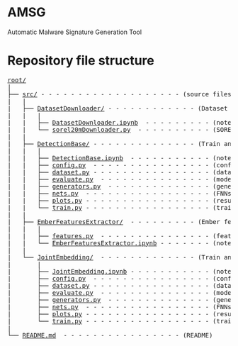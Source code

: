 # AMSG
Automatic Malware Signature Generation Tool

# **Repository file structure**
<pre>
<a href='https://github.com/cmikke97/Automatic-Malware-Signature-Generation' title='repository root'>root/</a>
|
├── <a href='https://github.com/cmikke97/Automatic-Malware-Signature-Generation/tree/main/src' title='source files'>src/</a> - - - - - - - - - - - - - - - - - - - (source files)
|   |
|   ├── <a href='https://github.com/cmikke97/Automatic-Malware-Signature-Generation/tree/main/src/DatasetDownloader' title='DatasetDownloader folder'>DatasetDownloader/</a> - - - - - - - - - - - - (Dataset Downloader source code <a href='https://github.com/cmikke97/Automatic-Malware-Signature-Generation/wiki/DatasetDownloader' title='DatasetDownloader wiki page'>📖Wiki</a>)
|   |   |
|   |   ├── <a href='https://github.com/cmikke97/Automatic-Malware-Signature-Generation/blob/main/src/DatasetDownloader/DatasetDownloader.ipynb' title='DatasetDownloader notebook'>DatasetDownloader.ipynb</a>  - - - - - - - - - (notebook (runnable) <a href='https://github.com/cmikke97/Automatic-Malware-Signature-Generation/wiki/DatasetDownloader.ipynb' title='sorel20mDownloader notebook wiki page'>📖Wiki</a>)
|   |   └── <a href='https://github.com/cmikke97/Automatic-Malware-Signature-Generation/blob/main/src/DatasetDownloader/sorel20mDownloader.py' title='sorel20mDownloader code'>sorel20mDownloader.py</a>  - - - - - - - - - - (SOREL 20M dataset downloader python code <a href='https://github.com/cmikke97/Automatic-Malware-Signature-Generation/wiki/sorel20mDownloader.py' title='sorel20mDownloader wiki page'>📖Wiki</a>)
|   |
|   ├── <a href='https://github.com/cmikke97/Automatic-Malware-Signature-Generation/tree/main/src/DetectionBase' title='DetectionBase folder'>DetectionBase/</a> - - - - - - - - - - - - - - (Train and Evaluate Malware Detection FNN <a href='https://github.com/cmikke97/Automatic-Malware-Signature-Generation/wiki/DetectionBase' title='DetectionBase wiki page'>📖Wiki</a>)
|   |   |
|   |   ├── <a href='https://github.com/cmikke97/Automatic-Malware-Signature-Generation/blob/main/src/DetectionBase/DetectionBase.ipynb' title='DetectionBase notebook'>DetectionBase.ipynb</a>  - - - - - - - - - - - (notebook (runnable) <a href='https://github.com/cmikke97/Automatic-Malware-Signature-Generation/wiki/DetectionBase.ipynb' title='DetectionBase notebook wiki page'>📖Wiki</a>)
|   |   ├── <a href='https://github.com/cmikke97/Automatic-Malware-Signature-Generation/blob/main/src/DetectionBase/config.py' title='config'>config.py</a>  - - - - - - - - - - - - - - - - (configuration file <a href='https://github.com/cmikke97/Automatic-Malware-Signature-Generation/wiki/DetectionBase_config.py' title='DB config wiki page'>📖Wiki</a>)
|   |   ├── <a href='https://github.com/cmikke97/Automatic-Malware-Signature-Generation/blob/main/src/DetectionBase/dataset.py' title='dataset module'>dataset.py</a> - - - - - - - - - - - - - - - - (dataset loader <a href='https://github.com/cmikke97/Automatic-Malware-Signature-Generation/wiki/DetectionBase_dataset.py' title='DB dataset wiki page'>📖Wiki</a>)
|   |   ├── <a href='https://github.com/cmikke97/Automatic-Malware-Signature-Generation/blob/main/src/DetectionBase/evaluate.py' title='evaluate module'>evaluate.py</a>  - - - - - - - - - - - - - - - (model evaluation function <a href='https://github.com/cmikke97/Automatic-Malware-Signature-Generation/wiki/DetectionBase_evaluate.py' title='DB evaluate wiki page'>📖Wiki</a>)
|   |   ├── <a href='https://github.com/cmikke97/Automatic-Malware-Signature-Generation/blob/main/src/DetectionBase/generators.py' title='generators module'>generators.py</a>  - - - - - - - - - - - - - - (generators (Dataloader) definition <a href='https://github.com/cmikke97/Automatic-Malware-Signature-Generation/wiki/DetectionBase_generators.py' title='DB evaluate wiki page'>📖Wiki</a>)
|   |   ├── <a href='https://github.com/cmikke97/Automatic-Malware-Signature-Generation/blob/main/src/DetectionBase/nets.py' title='nets module'>nets.py</a>  - - - - - - - - - - - - - - - - - (FNNs definition <a href='https://github.com/cmikke97/Automatic-Malware-Signature-Generation/wiki/DetectionBase_nets.py' title='DB evaluate wiki page'>📖Wiki</a>)
|   |   ├── <a href='https://github.com/cmikke97/Automatic-Malware-Signature-Generation/blob/main/src/DetectionBase/plots.py' title='plots module'>plots.py</a> - - - - - - - - - - - - - - - - - (result plotting functions <a href='https://github.com/cmikke97/Automatic-Malware-Signature-Generation/wiki/DetectionBase_plots.py' title='DB plots wiki page'>📖Wiki</a>)
|   |   └── <a href='https://github.com/cmikke97/Automatic-Malware-Signature-Generation/blob/main/src/DetectionBase/train.py' title='train module'>train.py</a> - - - - - - - - - - - - - - - - - (training function <a href='https://github.com/cmikke97/Automatic-Malware-Signature-Generation/wiki/DetectionBase_train.py' title='DB plots wiki page'>📖Wiki</a>)
|   |
|   ├── <a href='https://github.com/cmikke97/Automatic-Malware-Signature-Generation/tree/main/src/EmberFeaturesExtractor' title='EmberFeaturesExtractor folder'>EmberFeaturesExtractor/</a>  - - - - - - - - - (Ember features extractor (fom PE files) source code <a href='https://github.com/cmikke97/Automatic-Malware-Signature-Generation/wiki/EmberFeaturesExtractor' title='DB plots wiki page'>📖Wiki</a>)
|   |   |
|   |   ├── <a href='https://github.com/cmikke97/Automatic-Malware-Signature-Generation/blob/main/src/EmberFeaturesExtractor/features.py' title='features code'>features.py</a>  - - - - - - - - - - - - - - - (features extractor python code <a href='https://github.com/cmikke97/Automatic-Malware-Signature-Generation/wiki/features.py' title='DB plots wiki page'>📖Wiki</a>)
|   |   └── <a href='https://github.com/cmikke97/Automatic-Malware-Signature-Generation/blob/main/src/EmberFeaturesExtractor/EmberFeaturesExtractor.ipynb' title='EmberFeaturesExtractor notebook'>EmberFeaturesExtractor.ipynb</a> - - - - - - - (notebook (runnable) <a href='https://github.com/cmikke97/Automatic-Malware-Signature-Generation/wiki/EmberFeaturesExtractor.ipynb' title='DB plots wiki page'>📖Wiki</a>)
|   |
|   └── <a href='https://github.com/cmikke97/Automatic-Malware-Signature-Generation/tree/main/src/JointEmbedding' title='JointEmbedding folder'>JointEmbedding/</a>  - - - - - - - - - - - - - (Train and Evaluate Joint Embedding FNN <a href='https://github.com/cmikke97/Automatic-Malware-Signature-Generation/wiki/JointEmbedding' title='DB plots wiki page'>📖Wiki</a>)
|       |
|       ├── <a href='https://github.com/cmikke97/Automatic-Malware-Signature-Generation/blob/main/src/JointEmbedding/JointEmbedding.ipynb' title='JointEmbedding notebook'>JointEmbedding.ipynb</a> - - - - - - - - - - - (notebook (runnable) <a href='https://github.com/cmikke97/Automatic-Malware-Signature-Generation/wiki/JointEmbedding.ipynb' title='DB plots wiki page'>📖Wiki</a>)
|       ├── <a href='https://github.com/cmikke97/Automatic-Malware-Signature-Generation/blob/main/src/JointEmbedding/config.py' title='config'>config.py</a>  - - - - - - - - - - - - - - - - (configuration file <a href='https://github.com/cmikke97/Automatic-Malware-Signature-Generation/wiki/JointEmbedding_config.py' title='DB plots wiki page'>📖Wiki</a>)
|       ├── <a href='https://github.com/cmikke97/Automatic-Malware-Signature-Generation/blob/main/src/JointEmbedding/dataset.py' title='dataset module'>dataset.py</a> - - - - - - - - - - - - - - - - (dataset loader <a href='https://github.com/cmikke97/Automatic-Malware-Signature-Generation/wiki/JointEmbedding_dataset.py' title='DB plots wiki page'>📖Wiki</a>)
|       ├── <a href='https://github.com/cmikke97/Automatic-Malware-Signature-Generation/blob/main/src/JointEmbedding/evaluate.py' title='evaluate module'>evaluate.py</a>  - - - - - - - - - - - - - - - (model evaluation function <a href='https://github.com/cmikke97/Automatic-Malware-Signature-Generation/wiki/JointEmbedding_evaluate.py' title='DB plots wiki page'>📖Wiki</a>)
|       ├── <a href='https://github.com/cmikke97/Automatic-Malware-Signature-Generation/blob/main/src/JointEmbedding/generators.py' title='generators module'>generators.py</a>  - - - - - - - - - - - - - - (generators (Dataloader) definition <a href='https://github.com/cmikke97/Automatic-Malware-Signature-Generation/wiki/JointEmbedding_generators.py' title='DB plots wiki page'>📖Wiki</a>)
|       ├── <a href='https://github.com/cmikke97/Automatic-Malware-Signature-Generation/blob/main/src/JointEmbedding/nets.py' title='nets module'>nets.py</a>  - - - - - - - - - - - - - - - - - (FNNs definition <a href='https://github.com/cmikke97/Automatic-Malware-Signature-Generation/wiki/JointEmbedding_nets.py' title='DB plots wiki page'>📖Wiki</a>)
|       ├── <a href='https://github.com/cmikke97/Automatic-Malware-Signature-Generation/blob/main/src/JointEmbedding/plots.py' title='plots module'>plots.py</a> - - - - - - - - - - - - - - - - - (result plotting functions<a href='https://github.com/cmikke97/Automatic-Malware-Signature-Generation/wiki/JointEmbedding_plots.py' title='DB plots wiki page'>📖Wiki</a>)
|       └── <a href='https://github.com/cmikke97/Automatic-Malware-Signature-Generation/blob/main/src/JointEmbedding/train.py' title='train module'>train.py</a> - - - - - - - - - - - - - - - - - (training function <a href='https://github.com/cmikke97/Automatic-Malware-Signature-Generation/wiki/JointEmbedding_train.py' title='DB plots wiki page'>📖Wiki</a>)
|
└── <a href='https://github.com/cmikke97/Automatic-Malware-Signature-Generation/blob/main/README.md' title='README'>README.md</a>  - - - - - - - - - - - - - - - - (README)
</pre>
